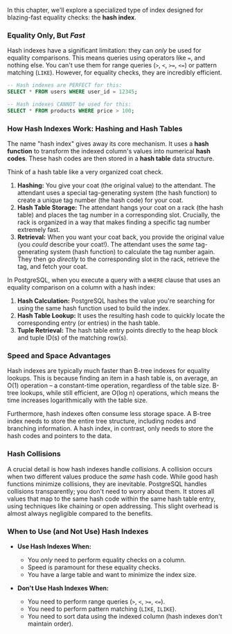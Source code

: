 In this chapter, we'll explore a specialized type of index designed for blazing-fast equality checks: the **hash index**.

### Equality Only, But *Fast*

Hash indexes have a significant limitation: they can *only* be used for equality comparisons.  This means queries using operators like `=`, and nothing else. You can't use them for range queries (`>`, `<`, `>=`, `<=`) or pattern matching (`LIKE`).  However, for equality checks, they are incredibly efficient.

```sql
-- Hash indexes are PERFECT for this:
SELECT * FROM users WHERE user_id = 12345;

-- Hash indexes CANNOT be used for this:
SELECT * FROM products WHERE price > 100;
```

### How Hash Indexes Work:  Hashing and Hash Tables

The name "hash index" gives away its core mechanism.  It uses a **hash function** to transform the indexed column's values into numerical **hash codes**. These hash codes are then stored in a **hash table** data structure.

Think of a hash table like a very organized coat check.

1.  **Hashing:** You give your coat (the original value) to the attendant. The attendant uses a special tag-generating system (the hash function) to create a unique tag number (the hash code) for your coat.
2.  **Hash Table Storage:** The attendant hangs your coat on a rack (the hash table) and places the tag number in a corresponding slot.  Crucially, the rack is organized in a way that makes finding a specific tag number extremely fast.
3.  **Retrieval:** When you want your coat back, you provide the original value (you *could* describe your coat!). The attendant uses the *same* tag-generating system (hash function) to calculate the tag number again.  They then go *directly* to the corresponding slot in the rack, retrieve the tag, and fetch your coat.

In PostgreSQL, when you execute a query with a `WHERE` clause that uses an equality comparison on a column with a hash index:

1.  **Hash Calculation:** PostgreSQL hashes the value you're searching for using the same hash function used to build the index.
2.  **Hash Table Lookup:**  It uses the resulting hash code to quickly locate the corresponding entry (or entries) in the hash table.
3.  **Tuple Retrieval:** The hash table entry points directly to the heap block and tuple ID(s) of the matching row(s).

### Speed and Space Advantages

Hash indexes are typically much faster than B-tree indexes for equality lookups.  This is because finding an item in a hash table is, on average, an O(1) operation – a constant-time operation, regardless of the table size.  B-tree lookups, while still efficient, are O(log n) operations, which means the time increases logarithmically with the table size.

Furthermore, hash indexes often consume less storage space.  A B-tree index needs to store the entire tree structure, including nodes and branching information.  A hash index, in contrast, only needs to store the hash codes and pointers to the data.

### Hash Collisions

A crucial detail is how hash indexes handle *collisions*. A collision occurs when two different values produce the *same* hash code.  While good hash functions minimize collisions, they are inevitable. PostgreSQL handles collisions transparently; you don't need to worry about them. It stores all values that map to the same hash code within the same hash table entry, using techniques like chaining or open addressing. This slight overhead is almost always negligible compared to the benefits.

### When to Use (and Not Use) Hash Indexes

*   **Use Hash Indexes When:**
    *   You *only* need to perform equality checks on a column.
    *   Speed is paramount for these equality checks.
    * You have a large table and want to minimize the index size.

*   **Don't Use Hash Indexes When:**
    *   You need to perform range queries (`>`, `<`, `>=`, `<=`).
    *   You need to perform pattern matching (`LIKE`, `ILIKE`).
    *   You need to sort data using the indexed column (hash indexes don't maintain order).
